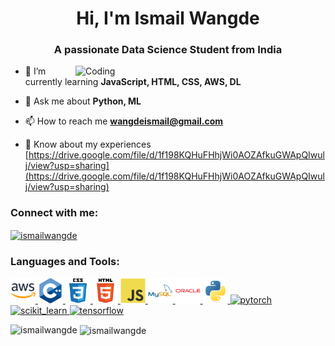 <h1 align="center">Hi, I'm Ismail Wangde</h1>
<h3 align="center">A passionate Data Science Student from India</h3>
<img align="right" alt="Coding" width="400" src="https://cdn.rentechdigital.com/common_files/blogs/machine-learning-vs-data-science-swipecart-blog-img-03-02-09-2022.gif">


- 🌱 I’m currently learning **JavaScript, HTML, CSS, AWS, DL**

- 💬 Ask me about **Python, ML**

- 📫 How to reach me **wangdeismail@gmail.com**

- 📄 Know about my experiences [https://drive.google.com/file/d/1f198KQHuFHhjWi0AOZAfkuGWApQIwulj/view?usp=sharing](https://drive.google.com/file/d/1f198KQHuFHhjWi0AOZAfkuGWApQIwulj/view?usp=sharing)

<h3 align="left">Connect with me:</h3>
<p align="left">
<a href="https://linkedin.com/in/ismailwangde" target="blank"><img align="center" src="https://raw.githubusercontent.com/rahuldkjain/github-profile-readme-generator/master/src/images/icons/Social/linked-in-alt.svg" alt="ismailwangde" height="30" width="40" /></a>
</p>

<h3 align="left">Languages and Tools:</h3>
<p align="left"> <a href="https://aws.amazon.com" target="_blank" rel="noreferrer"> <img src="https://raw.githubusercontent.com/devicons/devicon/master/icons/amazonwebservices/amazonwebservices-original-wordmark.svg" alt="aws" width="40" height="40"/> </a> <a href="https://www.w3schools.com/cpp/" target="_blank" rel="noreferrer"> <img src="https://raw.githubusercontent.com/devicons/devicon/master/icons/cplusplus/cplusplus-original.svg" alt="cplusplus" width="40" height="40"/> </a> <a href="https://www.w3schools.com/css/" target="_blank" rel="noreferrer"> <img src="https://raw.githubusercontent.com/devicons/devicon/master/icons/css3/css3-original-wordmark.svg" alt="css3" width="40" height="40"/> </a> <a href="https://www.w3.org/html/" target="_blank" rel="noreferrer"> <img src="https://raw.githubusercontent.com/devicons/devicon/master/icons/html5/html5-original-wordmark.svg" alt="html5" width="40" height="40"/> </a> <a href="https://developer.mozilla.org/en-US/docs/Web/JavaScript" target="_blank" rel="noreferrer"> <img src="https://raw.githubusercontent.com/devicons/devicon/master/icons/javascript/javascript-original.svg" alt="javascript" width="40" height="40"/> </a> <a href="https://www.mysql.com/" target="_blank" rel="noreferrer"> <img src="https://raw.githubusercontent.com/devicons/devicon/master/icons/mysql/mysql-original-wordmark.svg" alt="mysql" width="40" height="40"/> </a> <a href="https://www.oracle.com/" target="_blank" rel="noreferrer"> <img src="https://raw.githubusercontent.com/devicons/devicon/master/icons/oracle/oracle-original.svg" alt="oracle" width="40" height="40"/> </a> <a href="https://www.python.org" target="_blank" rel="noreferrer"> <img src="https://raw.githubusercontent.com/devicons/devicon/master/icons/python/python-original.svg" alt="python" width="40" height="40"/> </a> <a href="https://pytorch.org/" target="_blank" rel="noreferrer"> <img src="https://www.vectorlogo.zone/logos/pytorch/pytorch-icon.svg" alt="pytorch" width="40" height="40"/> </a> <a href="https://scikit-learn.org/" target="_blank" rel="noreferrer"> <img src="https://upload.wikimedia.org/wikipedia/commons/0/05/Scikit_learn_logo_small.svg" alt="scikit_learn" width="40" height="40"/> </a> <a href="https://www.tensorflow.org" target="_blank" rel="noreferrer"> <img src="https://www.vectorlogo.zone/logos/tensorflow/tensorflow-icon.svg" alt="tensorflow" width="40" height="40"/> </a> </p>

<p><img align="left" src="https://github-readme-stats.vercel.app/api/top-langs?username=ismailwangde&show_icons=true&locale=en&layout=compact" alt="ismailwangde" /></p>

<p>&nbsp;<img align="center" src="https://github-readme-stats.vercel.app/api?username=ismailwangde&show_icons=true&locale=en" alt="ismailwangde" /></p>
